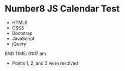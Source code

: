 # Number8 JS Calendar Test

* HTML5
* CSS3
* Bootstrap
* JavaScript
* jQuery

END TIME: 01:17 am
- Points 1, 2, and 3 were resolved
